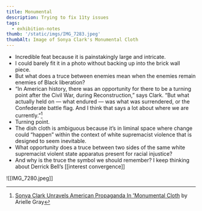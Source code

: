 ```yaml
---
title: Monumental
description: Trying to fix 11ty issues
tags:
  - exhibition-notes
thumb: '/static/imgs/IMG_7283.jpeg'
thumbAlt: Image of Sonya Clark's Monumental Cloth
---
```


- Incredible feat because it is painstakingly large and intricate.
- I could barely fit it in a photo without backing up into the brick wall piece.
- But what does a truce between enemies mean when the enemies remain enemies of Black liberation?
- “In American history, there was an opportunity for there to be a turning point after the Civil War, during Reconstruction,” says Clark. “But what actually held on — what endured — was what was surrendered, or the Confederate battle flag. And I think that says a lot about where we are currently.”[^1]
- Turning point.
- The dish cloth is ambiguous because it’s in liminal space where change could “happen” within the context of white supremacist violence that is designed to seem inevitable.
- What opportunity does a truce between two sides of the same white supremacist violent state apparatus present for racial injustice?
- And why is the truce the symbol we should remember? I keep thinking about Derrick Bell’s [[interest convergence]]

[^1]: [Sonya Clark Unravels American Propaganda In 'Monumental Cloth](https://www.wbur.org/news/2021/04/26/sonya-clark-monumental-cloth-decordova-museum) by Arielle Gray

![[IMG_7280.jpeg]]